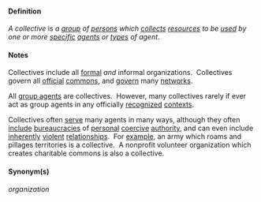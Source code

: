 #### Definition
*A collective* is *a [group](https://github.com/gcassel/Modular-Organization-Terminology/blob/master/terms/group.md) of [persons](https://github.com/gcassel/Modular-Organization-Terminology/blob/master/terms/person.md) which [collects](https://github.com/gcassel/Modular-Organization-Terminology/blob/master/terms/collect.md) [resources](https://github.com/gcassel/Modular-Organization-Terminology/blob/master/terms/resource.md) to be [used](https://github.com/gcassel/Modular-Organization-Terminology/blob/master/terms/use.md) by one or more [specific](https://github.com/gcassel/Modular-Organization-Terminology/blob/master/terms/specific.md) [agents](https://github.com/gcassel/Modular-Organization-Terminology/blob/master/terms/agen.md) or [types](https://github.com/gcassel/Modular-Organization-Terminology/blob/master/terms/type.md) of agent*.

#### Notes
Collectives include all [formal](https://github.com/gcassel/Modular-Organization-Terminology/blob/master/terms/form.md) *and* informal organizations.  Collectives govern all [official](https://github.com/gcassel/Modular-Organization-Terminology/blob/master/terms/official.md) [commons](https://github.com/gcassel/Modular-Organization-Terminology/blob/master/terms/common.md), and [govern](https://github.com/gcassel/Modular-Organization-Terminology/blob/master/terms/govern.md) many [networks](https://github.com/gcassel/Modular-Organization-Terminology/blob/master/terms/network.md).    

All [group agents](https://github.com/gcassel/Modular-Organization-Terminology/blob/master/compound-terms/group-agent.md) are collectives.  However, many collectives rarely if ever act as group agents in any officially [recognized](https://github.com/gcassel/Modular-Organization-Terminology/blob/master/terms/recognize.md) [contexts](https://github.com/gcassel/Modular-Organization-Terminology/blob/master/terms/context.md).

Collectives often [serve](https://github.com/gcassel/Modular-Organization-Terminology/blob/master/terms/serve.md) many agents in many ways, although they often [include](https://github.com/gcassel/Modular-Organization-Terminology/blob/master/terms/include.md) [bureaucracies](https://github.com/gcassel/Modular-Organization-Terminology/blob/master/terms/bureaucracy.md) of [personal](https://github.com/gcassel/Modular-Organization-Terminology/blob/master/terms/personal.md) [coercive](https://github.com/gcassel/Modular-Organization-Terminology/blob/master/terms/coerce.md) [authority](https://github.com/gcassel/Modular-Organization-Terminology/blob/master/terms/authority.md), and can even include [inherently](https://github.com/gcassel/Modular-Organization-Terminology/blob/master/terms/inhere.md) [violent](https://github.com/gcassel/Modular-Organization-Terminology/blob/master/terms/violent.md) [relationships](https://github.com/gcassel/Modular-Organization-Terminology/blob/master/terms/relate.md).  For [example](https://github.com/gcassel/Modular-Organization-Terminology/blob/master/terms/example.md), an army which roams and pillages territories is a collective.  A nonprofit volunteer organization which creates charitable commons is also a collective.

#### Synonym(s)
*organization*  
